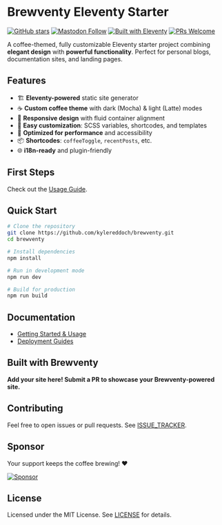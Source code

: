 # Brewventy Eleventy Starter

[![GitHub stars](https://img.shields.io/github/stars/your-username/brewventy?style=for-the-badge)](https://github.com/your-username/brewventy/stargazers)  [![Mastodon Follow](https://img.shields.io/mastodon/follow/yourmastodon_handle?domain=https%3A%2F%2Fmastodon.social&style=for-the-badge)](https://mastodon.social/@yourmastodon_handle)  [![Built with Eleventy](https://img.shields.io/badge/Built%20with-Eleventy-05122A?logo=eleventy?style=for-the-badge)](https://www.11ty.dev)  [![PRs Welcome](https://img.shields.io/badge/PRs-Welcome-brightgreen?style=for-the-badge)](https://github.com/your-username/brewventy/pulls)

A coffee-themed, fully customizable Eleventy starter project combining **elegant design** with **powerful functionality**. Perfect for personal blogs, documentation sites, and landing pages.

## Features

- 🏗️ **Eleventy-powered** static site generator
- ☕ **Custom coffee theme** with dark (Mocha) & light (Latte) modes
- 🎨 **Responsive design** with fluid container alignment
- 🔧 **Easy customization**: SCSS variables, shortcodes, and templates
- 🚀 **Optimized for performance** and accessibility
- 📦 **Shortcodes**: `coffeeToggle`, `recentPosts`, etc.
- 🌐 **i18n-ready** and plugin-friendly

## First Steps

Check out the [Usage Guide](USAGE.md).

## Quick Start

```bash
# Clone the repository
git clone https://github.com/kylereddoch/brewventy.git
cd brewventy

# Install dependencies
npm install

# Run in development mode
npm run dev

# Build for production
npm run build
```

## Documentation

- [Getting Started & Usage](USAGE.md)
- [Deployment Guides](DEPLOYMENT.md)

## Built with Brewventy

**Add your site here! Submit a PR to showcase your Brewventy-powered site.**

## Contributing

Feel free to open issues or pull requests. See [ISSUE_TRACKER](https://github.com/kylereddoch/brewventy/issues).

## Sponsor

Your support keeps the coffee brewing! ❤

[![Sponsor](https://img.shields.io/badge/Sponsor%20Brewventy-❤️-brightgreen.svg)](https://github.com/sponsors/kylereddoch)

## License

Licensed under the MIT License. See [LICENSE](LICENSE) for details.
